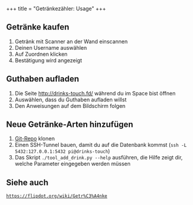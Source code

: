 +++
title = "Getränkezähler: Usage"
+++

## Getränke kaufen

1. Getränk mit Scanner an der Wand einscannen
2. Deinen Username auswählen
3. Auf Zuordnen klicken
4. Bestätigung wird angezeigt

## Guthaben aufladen

1. Die Seite <http://drinks-touch.fd/> während du im Space bist öffnen
2. Auswählen, dass du Guthaben aufladen willst
3. Den Anweisungen auf dem Bildschirm folgen

## Neue Getränke-Arten hinzufügen

1. [Git-Repo](https://github.com/flipdot/drinks-scanner-display) klonen
2. Einen SSH-Tunnel bauen, damit du auf die Datenbank kommst
   (`ssh -L 5432:127.0.0.1:5432 pi@drinks-touch`)
3. Das Skript `./tool_add_drink.py --help` ausführen,
   die Hilfe zeigt dir, welche Parameter eingegeben werden müssen

## Siehe auch

[`https://flipdot.org/wiki/Getr%C3%A4nke`](https://flipdot.org/wiki/Getr%C3%A4nke)
